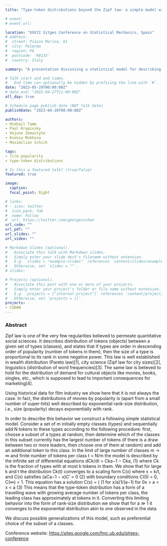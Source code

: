 ```yaml
---
title: "Type-token distributions beyond the Zipf law: a simple model with choice"

# event: 
# event_url: 

location: "XXVII Sitges Conference on Statistical Mechanics, Spain"
# address:
#  street: Piazza Marina, 61
#  city: Palermo
#  region: PA
#  postcode: '90133'
#  country: Italy

summary: "A presentation discussing a statistical model for describing the distributions of movies by popularityn"

# Talk start and end times.
#   End time can optionally be hidden by prefixing the line with `#`.
date: "2023-05-29T00:00:00Z"
# date_end: "2022-04-27T11:00:00Z"
all_day: true

# Schedule page publish date (NOT talk date).
publishDate: "2023-04-26T00:00:00Z"

authors: 
- Mikhail Tamm
- Paul Krapivsky 
- Vejune Zemaityte
- Ksenia Mukhina
- Maximilian Schich

tags:
- film popularity
- type-token distributions 

# Is this a featured talk? (true/false)
featured: true

image:
  caption: 
  focal_point: Right

# links:
# - icon: twitter
#  icon_pack: fab
#  name: Follow
#  url: https://twitter.com/georgecushen
url_code: ""
url_pdf: ""
url_slides: ""
url_video: ""

# Markdown Slides (optional).
#   Associate this talk with Markdown slides.
#   Simply enter your slide deck's filename without extension.
#   E.g. `slides = "example-slides"` references `content/slides/example-slides.md`.
#   Otherwise, set `slides = ""`.
# slides:

# Projects (optional).
#   Associate this post with one or more of your projects.
#   Simply enter your project's folder or file name without extension.
#   E.g. `projects = ["internal-project"]` references `content/project/deep-learning/index.md`.
#   Otherwise, set `projects = []`.
projects:
- CUDAN
---
```


### Abstract

Zipf law is one of the very few regularities believed to permeate quantitative social sciences. It describes distribution of tokens (objects) between a given set of types (classes), and states that if types are order in descending order of popularity (number of tokens in them), then the size of a type is proportional to its rank in some negative power. This law is well established in wealth distribution (Pareto law)[1], city science (Zipf law for city sizes)[2], linguistics (distribution of word frequencies)[3]. The same law is believed to hold for the distribution of demand for cultural objects like movies, books, singles, etc., which is supposed to lead to important consequences for marketing[4].

Using historical data for film industry we show here that it is not always the case. In fact, the distributions of movies by popularity is (apart from a small number of super-hits) well described by exponential rank-size distribution, i.e., size (popularity) decays exponentially with rank. 

In order to describe this behavior we construct a following simple statistical model. Consider a set of m initially empty classes (types) and sequentially add N tokens to these types according to the following procedure: first, choose a subset of a types at random, then determine which of the classes in this subset currently has the largest number of tokens (if there is a draw between two or more leaders, then choose one of them at random) and add an additional
token to this class.
In the limit of large number of classes m → ∞ and finite number of tokens per class t = N/m the model is described by the infinite set of differential equations
dCk/dt = Cka−1 − Cka, (1)
where Ck is the fraction of types with at most k tokens in them. We show that for large k and t the distribution Ck(t) converges to a scaling form C(x) where x = k/t, and C(x) satisfies
(aCa−1 − x)C′ = 0 (2)
with boundary conditions C(0) = 0, C(∞) = 1. This equation has a solution
C(x) = ( (1 for x/a)1/(a−1) for 0x > a < x < a (3)
This means that the type-token distribution has a form of a travelling wave with growing average number of tokens per class, the leading class has approximately at tokens in it. Converting this limiting behavior into the form of rank-size distribution we show that for a ≫ 1 it converges to the exponential distribution akin to one observed in the data.

We discuss possible generalizations of this model, such as preferential choice of the subset of a classes.

Conference website: https://sites.google.com/fmc.ub.edu/sitges-conference